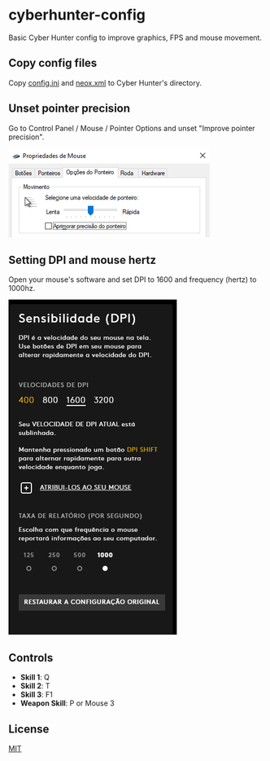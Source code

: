 # cyberhunter-config
Basic Cyber Hunter config to improve graphics, FPS and mouse movement.

## Copy config files
Copy [config.ini](config.ini) and [neox.xml](neox.xml) to Cyber Hunter's directory.

## Unset pointer precision
Go to Control Panel / Mouse / Pointer Options and unset "Improve pointer precision".

![Pointer precision screenshot](pointer-precision.png)

## Setting DPI and mouse hertz
Open your mouse's software and set DPI to 1600 and frequency (hertz) to 1000hz.

![Mouse DPI and hertz](mouse-dpi-hertz.png)

## Controls
- **Skill 1**: Q
- **Skill 2**: T
- **Skill 3**: F1
- **Weapon Skill**: P or Mouse 3

## License
[MIT](LICENSE)
